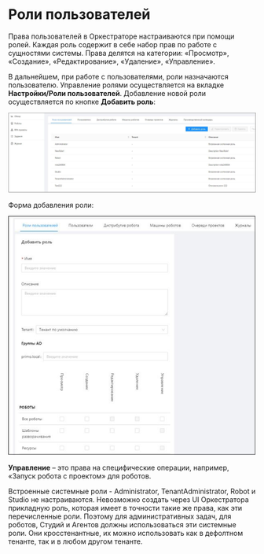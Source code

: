 # Роли пользователей

Права пользователей в Оркестраторе настраиваются при помощи ролей. Каждая роль содержит в себе набор прав по работе с сущностями системы. 
Права делятся на категории: «Просмотр», «Создание», «Редактирование», «Удаление», «Управление».

В дальнейшем, при работе с пользователями, роли назначаются пользователю. Управление ролями осуществляется на вкладке **Настройки/Роли пользователей**. 
Добавление новой роли осуществляется по кнопке **Добавить роль**:

![](../../../orchestrator-new/resources/orchestrator-admin/users/user-roles1.png)

Форма добавления роли:

![](../../../orchestrator-new/resources/orchestrator-admin/users/user-roles2.png)

**Управление** – это права на специфические операции, например, «Запуск робота с проектом» для роботов.

Встроенные системные роли - Administrator, TenantAdministrator, Robot и Studio не настраиваются. 
Невозможно создать через UI Оркестратора прикладную роль, которая имеет в точности такие же права, как эти перечисленные роли. 
Поэтому для административных задач, для роботов, Студий и Агентов должны использоваться эти системные роли. 
Они кросстенантные, их можно использовать как в дефолтном тенанте, так и в любом другом тенанте. 


